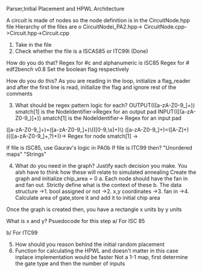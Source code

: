 Parser,Initial Placement and HPWL Architecture

A circuit is made of nodes so the node definition is in the CircuitNode.hpp file
 Hierarchy of the files are o CircuitNodei\_PA2.hpp-> CircuitNode.cpp-\>Circuit.hpp-\>Circuit.cpp

1. Take in the file
2. Check whether the file is a ISCAS85 or ITC99i (Done)

 How do you do that?
Regex for #c and alphanumeric is iSC85
Regex for # edf2bench v0.8
Set the boolean flag respectively

How do you do this?
As you are reading in the loop, initialize a flag\_reader and after the first line is read, initialize the flag and ignore rest of the comments

3. What should be regex pattern logic for each?
OUTPUT\(([a-zA-Z0-9_]+)\)  smatch[1] is the NodeIdentifier->Regex for an output pad
INPUT\(([(a-zA-Z0-9_)]+)\) smatch[1] is the NodeIdentifier-> Regex for an input pad

([a-zA-Z0-9_]+)=([a-zA-Z0-9_]+)\\(([0-9,\\s]+)\\)
([a-zA-Z0-9_]+)=([A-Z]+)\((([a-zA-Z0-9_]+,?)+)\)-> Regex for node
smatch[1] -> 

If file is ISC85, use Gaurav's logic in PA0b
If file is ITC99 then?
"Unordered maps"
"Strings"

4. What do you need in the graph? Justify each decision you make. You alsh have to think how these will relate to simulated annealing
Create the graph and initialize chip_area = 0
a. Each node should have the fan in and fan out. Strictly define what is the context of these
b. The data structure 
->1. bool assigned or not
->2. x,y coordinates
->3. fan in
->4. Calculate area of gate,store it and add it to initial chip area

Once the graph is created then, you have a rectangle x units by y units

What is x and y?
Psuedocode for  this step
a/ For ISC 85






b/ For ITC99

5. How should you reason behind the initial random placement
6. Function for calculating the HPWL and doesn't matter in this case inplace implementation would be faster
Not a 1-1 map, first determine the gate type and then the number of inputs


